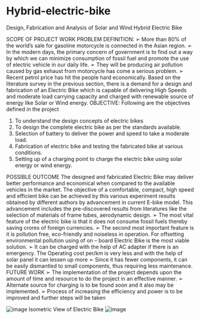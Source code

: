 # Hybrid-electric-bike
 Design, Fabrication and Analysis of Solar and Wind Hybrid Electric Bike

SCOPE OF PROJECT WORK
PROBLEM DEFINITION:
➢ More than 80% of the world’s sale for gasoline motorcycle is connected in the
Asian region.
➢ In the modern days, the primary concern of government is to find out a way by
which we can minimize consumption of fossil fuel and promote the use of
electric vehicle in our daily life.
➢ They will be producing air pollution caused by gas exhaust from motorcycle
has come a serious problem.
➢ Recent petrol price has hit the people hard economically.
Based on the literature survey in the previous section, there is a demand for a design
and fabrication of an Electric Bike which is capable of delivering High Speeds and
moderate load carrying capacity and charged with renewable source of energy like
Solar or Wind energy.
OBJECTIVE:
Following are the objectives defined in the project
1. To understand the design concepts of electric bikes
2. To design the complete electric bike as per the standards available.
3. Selection of battery to deliver the power and speed to take a moderate load.
4. Fabrication of electric bike and testing the fabricated bike at various conditions.
5. Setting up of a charging point to charge the electric bike using solar energy or
wind energy.

POSSIBLE OUTCOME
The designed and fabricated Electric Bike may deliver better performance and
economical when compared to the available vehicles in the market.
The objective of a comfortable, compact, high speed and efficient bike can be achieved
by this various experiment results obtained by different authors by advancement in
current E-bike model. This advancement includes the pre-discovered results from
literatures like the selection of materials of frame tubes, aerodynamic design.
➢ The most vital feature of the electric bike is that it does not consume fossil fuels
thereby saving crores of foreign currencies.
➢ The second most important feature is it is pollution free, eco-friendly and
noiseless in operation. For offsetting environmental pollution using of on –
board Electric Bike is the most viable solution.
➢ It can be charged with the help of AC adapter if there is an emergency. The
Operating cost per/km is very less and with the help of solar panel it can lessen
up more
➢ Since it has fewer components, it can be easily dismantled to small components,
thus requiring less maintenance.
FUTURE WORK
➢ The implementation of the project depends upon the amount of time and
resource to do the project in an effective manner.
➢ Alternate source for charging is to be found soon and it also may be
implemented.
➢ Process of increasing the efficiency and power is to be improved and further
steps will be taken



![image](https://github.com/user-attachments/assets/b5db2c36-c774-48e3-9504-f934960788be)
	Isometric View of Electric Bike
![image](https://github.com/user-attachments/assets/2036c191-883e-4694-965e-d5c1eefb1483)
